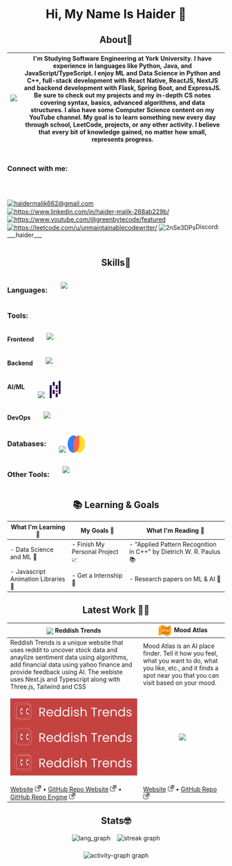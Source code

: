 <h1 align="center">Hi, My Name Is Haider 👋</h1>

###
<h2 align="center">About🚶</h2>

| <img src="https://user-images.githubusercontent.com/74038190/212750996-938b257b-266c-45a7-9af7-655341c0f58b.gif" width="210"> | I'm Studying Software Engineering at York University. I have experience in languages like Python, Java, and JavaScript/TypeScript. I enjoy ML and Data Science in Python and C++, full-stack development with React Native, ReactJS, NextJS and backend development with Flask, Spring Boot, and ExpressJS. Be sure to check out my projects and my in-depth CS notes covering syntax, basics, advanced algorithms, and data structures. I also have some Computer Science content on my YouTube channel. My goal is to learn something new every day through school, LeetCode, projects, or any other activity. I believe that every bit of knowledge gained, no matter how small, represents progress.|
|---|---|



###

<div style="display: flex; gap: 30px; flex-wrap: wrap;">
  <h3 align="left">Connect with me:</h3>
  <p align="left">
    <a href="mailto:haidermalik662@gmail.com" target="blank">
      <img
        align="center"
        src="https://skillicons.dev/icons?i=gmail"
        alt="haidermalik662@gmail.com"
    /></a>
    <a
      href="https://www.linkedin.com/in/haider-malik-268ab229b/"
      target="blank"
      ><img
        align="center"
        src="https://skillicons.dev/icons?i=linkedin"
        alt="https://www.linkedin.com/in/haider-malik-268ab229b/"
    /></a>
    <a
      href="https://www.youtube.com/@interestingly05/videos"
      target="blank"
      ><img
        align="center"
        src="https://raw.githubusercontent.com/rahuldkjain/github-profile-readme-generator/master/src/images/icons/Social/youtube.svg"
        alt="https://www.youtube.com/@greenbytecode/featured"
        height="30"
        width="40"
    /></a>
    <a
      href="https://leetcode.com/u/unmaintainablecodewriter/"
      target="blank"
      ><img
        align="center"
        src="https://raw.githubusercontent.com/rahuldkjain/github-profile-readme-generator/master/src/images/icons/Social/leet-code.svg"
        alt="https://leetcode.com/u/unmaintainablecodewriter/"
        height="30"
        width="40"
    /></a>
    <a>
      <img align="center" src="https://www.svgrepo.com/show/353655/discord-icon.svg" alt="2nSe3DPs" height="30" width="40" >Discord: ___haider___</img>
    </a>
  </p>
</div>

<h2 align="center">Skills💪</h2>
<div style="display: flex; gap: 30px; flex-wrap: wrap;" >
<h3 align="left">Languages:</h3>
  <p align="left">
    <img
      src="https://skillicons.dev/icons?i=python,java,js,ts,swift,c,cpp"
    />
  </p>
</div>


<h3 align="left">Tools:</h3>
<div style="display: flex; gap: 30px; flex-wrap: wrap;">
  <h4 align="left">Frontend</h4>
  <p align="left">
    <img
      src="https://skillicons.dev/icons?i=react,nextjs,tailwind,html,css,threejs,babel,vite"
    />
  </p>
</div>

<div style="display: flex; gap: 30px; flex-wrap: wrap;">
  <h4 align="left">Backend</h4>
  <p align="left">
    <img
      src="https://skillicons.dev/icons?i=spring,nodejs,express,flask,django"
    />
  </p>
</div>

<div style="display: flex; gap: 30px; flex-wrap: wrap;">
  <h4 align="left">AI/ML</h4>
  <p align="left">
    <img
      src="https://skillicons.dev/icons?i=tensorflow,pytorch,opencv,sklearn,anaconda"
    />
     <img
      src="https://raw.githubusercontent.com/devicons/devicon/2ae2a900d2f041da66e950e4d48052658d850630/icons/pandas/pandas-original.svg"
      alt="pandas"
      width="40"
      height="40"
    />
  </p>
</div>

<div style="display: flex; gap: 30px; flex-wrap: wrap;">
  <h4 align="left">DevOps</h4>
  <p align="left">
    <img
      src="https://skillicons.dev/icons?i=docker,gcp,aws,heroku"
    />
  </p>
</div>

<div style="display: flex; gap: 30px; flex-wrap: wrap;">  
<h3 align="left">Databases:</h3>
  <p align="left">
     <img
      src="https://skillicons.dev/icons?i=mysql,sqlite,mongodb,postgres,firebase"
     />
     <img
      src="./chroma-seeklogo.svg"
      width="40"
      height="40"
    />
  </p>
</div>

<div style="display: flex; gap: 30px; flex-wrap: wrap;"> 
  <h3 align="left">Other Tools:</h3>
  <p align="left">
    <img
      src="https://skillicons.dev/icons?i=git,github,postman,figma,supabase"
    />
  </p>
</div>

<div>
  <h2 align="center">
  📚 Learning & Goals
  </h2>  
  
| **What I'm Learning** 🎯 | **My Goals** 🚀 | **What I'm Reading** 📖 |
|---|---|---|
| - Data Science and ML 🤖 | - Finish My Personal Project  📈 | - "Applied Pattern Recognition in C++" by  Dietrich W. R. Paulus 📚 |
| - Javascript Animation Libraries 🦋 | - Get a Internship 👷 | - Research papers on ML & AI 📄 |

</div>


<div align="center">
  <h2>Latest Work 🧑‍💻</h2>
  
| <img src="https://github.com/HaiderMalikk/Trade-Sense-AI/blob/main/public/logo-bg.svg" width="30" align="center"> **Reddish Trends** | <img src="https://github.com/HaiderMalikk/HaiderMalikk/blob/main/logo-nobg.png" width="35" align="center"> **Mood Atlas** |
|-------------------|------------------|
| Reddish Trends is a unique website that uses reddit to uncover stock data and anaylize sentiment data using algorithms, add financial data using yahoo finance and provide feedback using AI. The webiste uses Next.js and Typescript along with Three.js, Tailwind and CSS | Mood Atlas is an AI place finder. Tell it how you feel, what you want to do, what you like, etc., and it finds a spot near you that you can visit based on your mood. |
| <p align="center"><img src="https://github.com/HaiderMalikk/HaiderMalikk/blob/main/logo.png" width="500"></p> <p align="center"> </p> | <p align="center"><img src="https://github.com/HaiderMalikk/Mood-Atlas/blob/main/assets/afterprompt.png" width="500"></p> |
| [Website](https://reddishtrends.com) <img src="https://github.com/HaiderMalikk/HaiderMalikk/blob/main/linkgrey.png" width="15"> • [GitHub Repo Website](https://github.com/HaiderMalikk/Reddish-Trends) <img src="https://github.com/HaiderMalikk/HaiderMalikk/blob/main/linkgrey.png" width="15"> • [GitHub Repo Engine](https://github.com/HaiderMalikk/Reddish-Trends-Engine) <img src="https://github.com/HaiderMalikk/HaiderMalikk/blob/main/linkgrey.png" width="15"> |  [Website](https://mood-atlas.vercel.app) <img src="https://github.com/HaiderMalikk/HaiderMalikk/blob/main/linkgrey.png" width="15"> • [GitHub Repo](https://github.com/HaiderMalikk/mood-atlas-production_build) <img src="https://github.com/HaiderMalikk/HaiderMalikk/blob/main/linkgrey.png" width="15"> |


</div>

<h2 align="center">Stats🤓</h2>
<div align="center">
  <img align="center" src="https://github-readme-stats.vercel.app/api/top-langs?username=haidermalikk&show_icons=true&theme=dark&locale=en&layout=compact" alt="lang_graph" width="288" />
  &nbsp;&nbsp; <!-- This creates a space between the images -->
  <img align="center" src="https://nirzak-streak-stats.vercel.app/?user=Haidermalikk&theme=dark" width="400" alt="streak graph"  />
  
  ###
  <img src="https://github-readme-activity-graph.vercel.app/graph?username=haidermalikk&radius=16&theme=react&area=true&order=5&hide_title=false&hide_border=false" height="200" alt="activity-graph graph"  />
</div>

